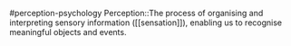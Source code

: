 #perception-psychology 
Perception::The process of organising and interpreting sensory information ([[sensation]]), enabling us to recognise meaningful objects and events.
<!--SR:!2024-02-05,3,250-->